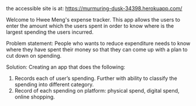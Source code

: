 the accessible site is at: https://murmuring-dusk-34398.herokuapp.com/

Welcome to Hwee Meng's expense tracker.
This app allows the users to enter the amount which the users spent in order to know where is the largest spending the users incurred.

Problem statement:
People who wants to reduce expenditure needs to know where they have spent their money so that they can come up with a plan to cut down on spending.

Solution:
Creating an app that does the following:
1.	Records each of user’s  spending. Further with ability to classify the spending into different category.
2.	Record of each spending on platform: physical spend, digital spend, online shopping.